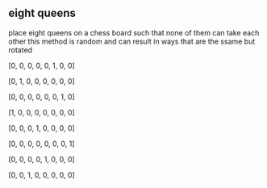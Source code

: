## eight queens

place eight queens on a chess board such that none of them can take each other
this method is random and can result in ways that are the ssame but rotated

[0, 0, 0, 0, 0, 1, 0, 0]

[0, 1, 0, 0, 0, 0, 0, 0]

[0, 0, 0, 0, 0, 0, 1, 0]

[1, 0, 0, 0, 0, 0, 0, 0]

[0, 0, 0, 1, 0, 0, 0, 0]

[0, 0, 0, 0, 0, 0, 0, 1]

[0, 0, 0, 0, 1, 0, 0, 0]

[0, 0, 1, 0, 0, 0, 0, 0]